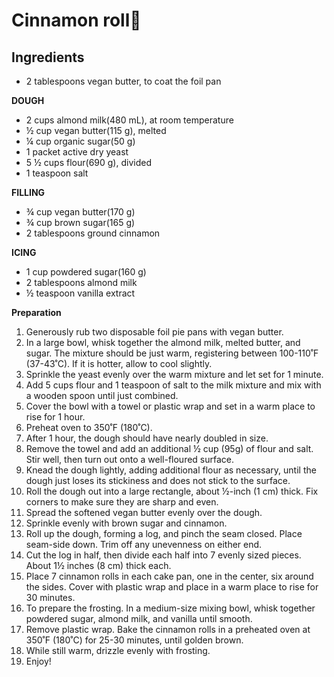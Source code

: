 # **Cinnamon roll**🍰

## **Ingredients**

- 2     tablespoons vegan butter, to coat the foil pan

**DOUGH**

- 2 cups     almond milk(480 mL), at room temperature
- ½ cup vegan butter(115 g), melted
- ¼ cup organic sugar(50 g)
- 1 packet active dry yeast
- 5 ½ cups flour(690 g), divided
- 1 teaspoon salt

**FILLING**

- ¾ cup vegan butter(170 g)
- ¾ cup brown sugar(165 g)
- 2 tablespoons ground cinnamon

**ICING**

- 1 cup powdered sugar(160 g)
- 2 tablespoons almond milk
- ½ teaspoon vanilla extract

**Preparation**

1. Generously     rub two disposable foil pie pans with vegan butter.
2. In a     large bowl, whisk together the almond milk, melted butter, and sugar. The     mixture should be just warm, registering between 100-110˚F (37-43˚C). If it is hotter, allow to cool slightly.
3. Sprinkle     the yeast evenly over the warm mixture and let set for 1 minute.
4. Add 5     cups flour and 1 teaspoon of salt to the milk mixture and mix with a     wooden spoon until just combined.
5. Cover     the bowl with a towel or plastic wrap and set in a warm place to rise for     1 hour.
6. Preheat     oven to 350˚F (180˚C).
7. After 1     hour, the dough should have nearly doubled in size.
8. Remove     the towel and add an additional ½ cup (95g) of flour and salt. Stir well,     then turn out onto a well-floured surface.
9. Knead     the dough lightly, adding additional flour as necessary, until the dough     just loses its stickiness and does not stick to the surface.
10. Roll     the dough out into a large rectangle, about ½-inch (1 cm) thick. Fix     corners to make sure they are sharp and even.
11. Spread     the softened vegan butter evenly over the dough.
12. Sprinkle     evenly with brown sugar and cinnamon.
13. Roll up     the dough, forming a log, and pinch the seam closed. Place seam-side down.     Trim off any unevenness on either end.
14. Cut the     log in half, then divide each half into 7 evenly sized pieces. About 1½ inches (8 cm) thick each.
15. Place 7     cinnamon rolls in each cake pan, one in the center, six around the sides.     Cover with plastic wrap and place in a warm place to rise for 30 minutes.
16. To     prepare the frosting. In a medium-size mixing bowl, whisk together     powdered sugar, almond milk, and vanilla until smooth.
17. Remove     plastic wrap. Bake the cinnamon rolls in a preheated oven at 350˚F (180˚C)     for 25-30 minutes, until golden brown.
18. While     still warm, drizzle evenly with frosting.
19. Enjoy!

 